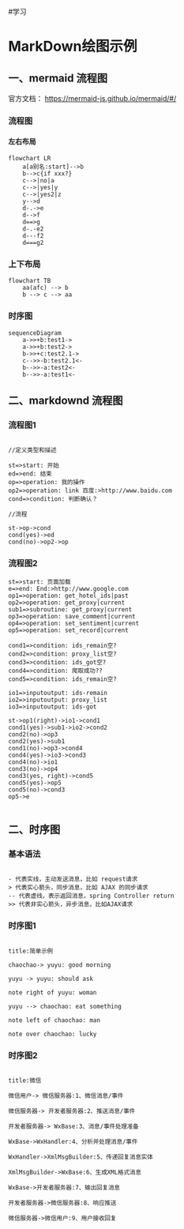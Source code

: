 #学习
# MarkDown绘图示例

## 一、mermaid 流程图
官方文档： https://mermaid-js.github.io/mermaid/#/

### 流程图
#### 左右布局
```mermaid
flowchart LR
	a[a别名:start]-->b
	b-->c{if xxx?}
	c-->|no|a
	c-->|yes|y
	c-->|yes2|z
	y-->d
	d-.->e
	d-->f
	d==>g
	d-.-e2
	d---f2
	d===g2
```
### 上下布局
```mermaid
flowchart TB
	aa(afc) --> b
	b --> c --> aa
```

### 时序图
```mermaid
sequenceDiagram
	a->>+b:test1->
	a->>+b:test2->
	b->>+c:test2.1->
	c-->>-b:test2.1<-
	b-->>-a:test2<-
	b-->>-a:test1<-
```

## 二、markdownd 流程图
### 流程图1

```flow

//定义类型和描述

st=>start: 开始
ed=>end: 结束
op=>operation: 我的操作
op2=>operation: link 百度:>http://www.baidu.com
cond=>condition: 判断确认？

//流程

st->op->cond
cond(yes)->ed
cond(no)->op2->op

```

### 流程图2

```flow
st=>start: 页面加载
e=>end: End:>http://www.google.com
op1=>operation: get_hotel_ids|past
op2=>operation: get_proxy|current
sub1=>subroutine: get_proxy|current
op3=>operation: save_comment|current
op4=>operation: set_sentiment|current
op5=>operation: set_record|current
 
cond1=>condition: ids_remain空?
cond2=>condition: proxy_list空?
cond3=>condition: ids_got空?
cond4=>condition: 爬取成功??
cond5=>condition: ids_remain空?
 
io1=>inputoutput: ids-remain
io2=>inputoutput: proxy_list
io3=>inputoutput: ids-got
 
st->op1(right)->io1->cond1
cond1(yes)->sub1->io2->cond2
cond2(no)->op3
cond2(yes)->sub1
cond1(no)->op3->cond4
cond4(yes)->io3->cond3
cond4(no)->io1
cond3(no)->op4
cond3(yes, right)->cond5
cond5(yes)->op5
cond5(no)->cond3
op5->e
 
```

## 二、时序图

### 基本语法

```text

- 代表实线，主动发送消息，比如 request请求
> 代表实心箭头，同步消息，比如 AJAX 的同步请求
-- 代表虚线，表示返回消息，spring Controller return
>> 代表非实心箭头，异步消息，比如AJAX请求

```

### 时序图1

```sequence

title:简单示例

chaochao-> yuyu: good morning

yuyu -> yuyu: should ask

note right of yuyu: woman

yuyu --> chaochao: eat something

note left of chaochao: man

note over chaochao: lucky

```

### 时序图2

```sequence

title:微信

微信用户-> 微信服务器:1、微信消息/事件

微信服务器-> 开发者服务器:2、推送消息/事件

开发者服务器-> WxBase:3、消息/事件处理准备

WxBase->WxHandler:4、分析并处理消息/事件

WxHandler->XmlMsgBuilder:5、传递回复消息实体

XmlMsgBuilder->WxBase:6、生成XML格式消息

WxBase->开发者服务器:7、输出回复消息

开发者服务器->微信服务器:8、响应推送

微信服务器->微信用户:9、用户接收回复

```
